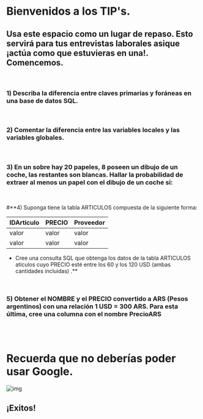 # Bienvenidos a los TIP's. <br>
## Usa este espacio como un lugar de repaso. Esto servirá para tus entrevistas laborales asique ¡actúa como que estuvieras en una!. Comencemos.  
<br>

### **1) Describa la diferencia entre claves primarias y foráneas en una base de datos SQL.**  
<br>

### **2) Comentar la diferencia entre las variables locales y las variables globales.**
<br>

### **3) En un sobre hay 20 papeles, 8 poseen un dibujo de un coche, las restantes son blancas. Hallar la probabilidad de extraer al menos un papel con el dibujo de un coche si:**  
<br>

#**4) Suponga tiene la tabla ARTICULOS compuesta de la siguiente forma:<br>

| IDArticulo | PRECIO | Proveedor |
|--------|--------|----|
| valor | valor | valor |
|valor  | valor  | valor |

- Cree una consulta SQL que obtenga los datos de la tabla ARTICULOS atículos cuyo PRECIO esté entre los 60 y los 120 USD (ambas cantidades incluidas) .**
<br>

### **5) Obtener el NOMBRE y el PRECIO convertido a ARS (Pesos argentinos) con una relación 1 USD = 300 ARS. Para esta última, cree una columna con el nombre PrecioARS**  
<br>
<br>


# Recuerda que no deberías poder usar Google. 
![img](https://thumbs.gfycat.com/KaleidoscopicFaintHind-size_restricted.gif)
## ¡Exitos! 

